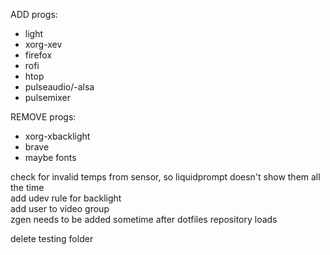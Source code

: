 ADD progs:
- light 
- xorg-xev
- firefox
- rofi
- htop
- pulseaudio/-alsa
- pulsemixer

REMOVE progs:  
- xorg-xbacklight
- brave
- maybe fonts

check for invalid temps from sensor, so liquidprompt doesn't show them all the time  
add udev rule for backlight  
add user to video group  
zgen needs to be added sometime after dotfiles repository loads


delete testing folder
